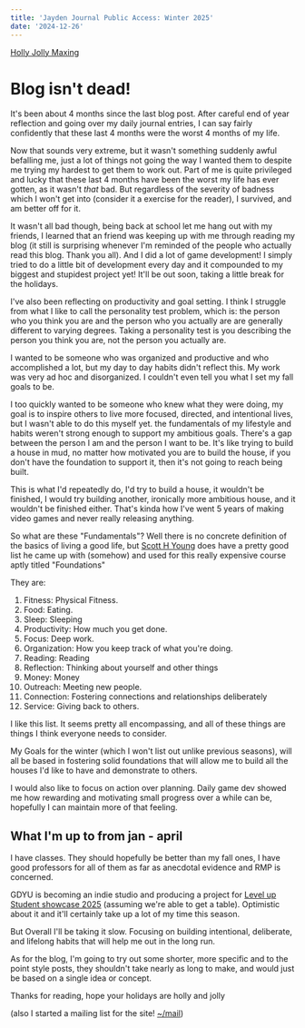 ```yaml
---
title: 'Jayden Journal Public Access: Winter 2025'
date: '2024-12-26'
---
```


[Holly Jolly Maxing](https://youtube.com/playlist?list=PLA1lfYRDWuPgHZs9IH47kRzVLz-FRISh6&si=NwUTHh96NYtggRDK)

# Blog isn't dead!

It's been about 4 months since the last blog post. After careful end of year reflection and going over my daily journal entries, I can say fairly confidently that these last 4 months were the worst 4 months of my life.

Now that sounds very extreme, but it wasn't something suddenly awful befalling me, just a lot of things not going the way I wanted them to despite me trying my hardest to get them to work out. Part of me is quite privileged and lucky that these last 4 months have been the worst my life has ever gotten, as it wasn't _that_ bad. But regardless of the severity of badness which I won't get into (consider it a exercise for the reader), I survived, and am better off for it.

It wasn't all bad though, being back at school let me hang out with my friends, I learned that an friend was keeping up with me through reading my blog (it still is surprising whenever I'm reminded of the people who actually read this blog. Thank you all). And I did a lot of game development! I simply tried to do a little bit of development every day and it compounded to my biggest and stupidest project yet! It'll be out soon, taking a little break for the holidays.

I've also been reflecting on productivity and goal setting. I think I struggle from what I like to call the personality test problem, which is: the person who you think you are and the person who you actually are are generally different to varying degrees. Taking a personality test is you describing the person you think you are, not the person you actually are.

I wanted to be someone who was organized and productive and who accomplished a lot, but my day to day habits didn't reflect this. My work was very ad hoc and disorganized. I couldn't even tell you what I set my fall goals to be.

I too quickly wanted to be someone who knew what they were doing, my goal is to inspire others to live more focused, directed, and intentional lives, but I wasn't able to do this myself yet. the fundamentals of my lifestyle and habits weren't strong enough to support my ambitious goals. There's a gap between the person I am and the person I want to be. It's like trying to build a house in mud, no matter how motivated you are to build the house, if you don't have the foundation to support it, then it's not going to reach being built.

This is what I'd repeatedly do, I'd try to build a house, it wouldn't be finished, I would try building another, ironically more ambitious house, and it wouldn't be finished either. That's kinda how I've went 5 years of making video games and never really releasing anything.

So what are these "Fundamentals"? Well there is no concrete definition of the basics of living a good life, but [Scott H Young](https://www.scotthyoung.com/) does have a pretty good list he came up with (somehow) and used for this really expensive course aptly titled "Foundations"

They are:

1. Fitness: Physical Fitness.
2. Food: Eating.
3. Sleep: Sleeping
4. Productivity: How much you get done.
5. Focus: Deep work.
6. Organization: How you keep track of what you're doing.
7. Reading: Reading
8. Reflection: Thinking about yourself and other things
9. Money: Money
10. Outreach: Meeting new people.
11. Connection: Fostering connections and relationships deliberately
12. Service: Giving back to others.

I like this list. It seems pretty all encompassing, and all of these things are things I think everyone needs to consider.

My Goals for the winter (which I won't list out unlike previous seasons), will all be based in fostering solid foundations that will allow me to build all the houses I'd like to have and demonstrate to others.

I would also like to focus on action over planning. Daily game dev showed me how rewarding and motivating small progress over a while can be, hopefully I can maintain more of that feeling.

## What I'm up to from jan - april

I have classes. They should hopefully be better than my fall ones, I have good professors for all of them as far as anecdotal evidence and RMP is concerned.

GDYU is becoming an indie studio and producing a project for [Level up Student showcase 2025](https://levelupshowcase.com/) (assuming we're able to get a table). Optimistic about it and it'll certainly take up a lot of my time this season.

But Overall I'll be taking it slow. Focusing on building intentional, deliberate, and lifelong habits that will help me out in the long run.

As for the blog, I'm going to try out some shorter, more specific and to the point style posts, they shouldn't take nearly as long to make, and would just be based on a single idea or concept.

Thanks for reading, hope your holidays are holly and jolly

(also I started a mailing list for the site! [~/mail](/mail))
